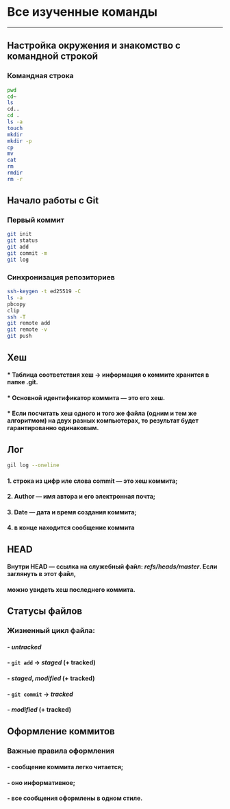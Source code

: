 # Все изученные команды
---
## Настройка окружения и знакомство с командной строкой


### Командная строка
```bash
pwd
cd~
ls
cd..
cd .
ls -a
touch
mkdir
mkdir -p
cp
mv
cat
rm
rmdir
rm -r
```
## Начало работы с Git


### Первый коммит
```bash
git init
git status
git add
git commit -m
git log
```
### Синхронизация репозиториев
```bash
ssh-keygen -t ed25519 -C
ls -a
pbcopy
clip
ssh -T
git remote add
git remote -v
git push
```
## Хеш


#### * Таблица соответствия хеш → информация о коммите хранится в папке .git.
#### * Основной идентификатор коммита — это его хеш.
#### * Если посчитать хеш одного и того же файла (одним и тем же алгоритмом) на двух разных компьютерах, то результат будет гарантированно одинаковым.

## Лог

```bash
gil log --oneline
```
#### 1. строка из цифр иле слова commit — это хеш коммита;
#### 2. Author — имя автора и его электронная почта;
#### 3. Date — дата и время создания коммита;
#### 4. в конце находится сообщение коммита

## HEAD


#### Внутри HEAD — ссылка на служебный файл: *refs/heads/master*. Если заглянуть в этот файл,
#### можно увидеть хеш последнего коммита.

## Статусы файлов


### Жизненный цикл файла:
#### - *untracked*
#### - `git add` -> *staged* (+ tracked)
#### - *staged*, *modified* (+ tracked)
#### - `git commit` -> *tracked*
#### - *modified* (+ tracked)

## Оформление коммитов


### Важные правила оформления
#### - сообщение коммита легко читается;
#### - оно информативное;
#### - все сообщения оформлены в одном стиле.
